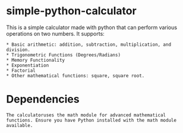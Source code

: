 # simple-python-calculator

This is a simple calculator made with python that can perform various operations on two numbers. It supports:

    * Basic arithmetic: addition, subtraction, multiplication, and division.
    * Trigonometric Functions (Degrees/Radians)
    * Memory Functionality
    * Exponentiation
    * Factorial
    * Other mathematical functions: square, square root.
    
 #  Dependencies
    The calculatoruses the math module for advanced mathematical functions. Ensure you have Python installed with the math module available.  
